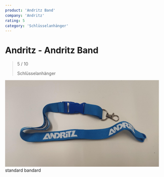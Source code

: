 ```yaml
---
product: 'Andritz Band'
company: 'Andritz'
rating: 5
category: 'Schlüsselanhänger'
---
```


# Andritz - Andritz Band
>
> 5 / 10
>
> Schlüsselanhänger

![Andritz Band](./assets/andritz-andritz-band-9f8f7f18-1ba3-4699-a4e9-07c7f66b06a8.jpg)
standard bandard
